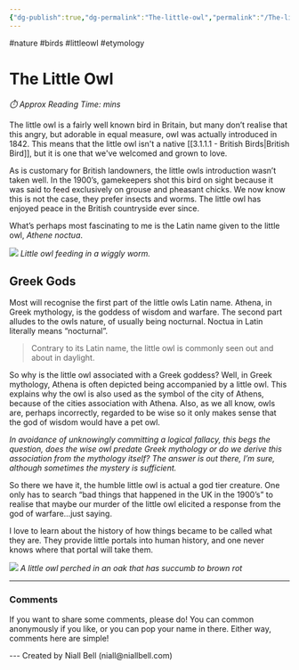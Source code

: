 ```yaml
---
{"dg-publish":true,"dg-permalink":"The-little-owl","permalink":"/The-little-owl/","title":"Etymology: The Little Owl","hide":true,"tags":["Nature","Birds"],"noteIcon":null,"created":"2024-04-10T00:48:08.000+01:00","updated":"2024-05-12T22:01:05.661+01:00"}
---
```


#nature #birds #littleowl #etymology 
# The Little Owl
<p id="reading-time" style="font-style: italic;">⏱️ Approx Reading Time:  <span id="inserted-text"></span> mins</p>

The little owl is a fairly well known bird in Britain, but many don’t realise that this angry, but adorable in equal measure, owl was actually introduced in 1842. This means that the little owl isn't a native [[3.1.1.1 - British Birds\|British Bird]], but it is one that we've welcomed and grown to love.

As is customary for British landowners, the little owls introduction wasn’t taken well. In the 1900’s,  gamekeepers shot this bird on sight because it was said to feed exclusively on grouse and pheasant chicks. We now know this is not the case, they prefer insects and worms. The little owl has enjoyed peace in the British countryside ever since.

What’s perhaps most fascinating to me is the Latin name given to the little owl, *Athene noctua*. 

![](https://i.imgur.com/GXrCiko.jpeg)
*Little owl feeding in a wiggly worm.*
## Greek Gods

Most will recognise the first part of the little owls Latin name. Athena, in Greek mythology, is the goddess of wisdom and warfare. The second part alludes to the owls nature, of usually being nocturnal. Noctua in Latin literally means “nocturnal”.

> Contrary to its Latin name, the little owl is commonly seen out and about in daylight. 

So why is the little owl associated with a Greek goddess? Well, in Greek mythology, Athena is often depicted being accompanied by a little owl. This explains why the owl is also used as the symbol of the city of Athens, because of the cities association with Athena. Also, as we all know, owls are, perhaps incorrectly, regarded to be wise so it only makes sense that the god of wisdom would have a pet owl.

*In avoidance of unknowingly committing a logical fallacy, this begs the question, does the wise owl predate Greek mythology or do we derive this association from the mythology itself? The answer is out there, I’m sure, although sometimes the mystery is sufficient.* 

So there we have it, the humble little owl is actual a god tier creature. One only has to search “bad things that happened in the UK in the 1900’s” to realise that maybe our murder of the little owl elicited a response from the god of warfare…just saying.

I love to learn about the history of how things became to be called what they are. They provide little portals into human history, and one never knows where that portal will take them.

![](https://i.imgur.com/ZfR4CBC.jpeg)
*A little owl perched in an oak that has succumb to brown rot*

---
### Comments

If you want to share some comments, please do! You can common anonymously if you like, or you can pop your name in there. Either way, comments here are simple!


<div id="waline"></div>
<script type="module">
	import { init } from 'https://unpkg.com/@waline/client@v3/dist/waline.js';
	init({
	  el: '#waline',
	  serverURL: 'https://niallscavecomments.vercel.app/',
	  lang: 'en',
	});
</script>
---
Created by Niall Bell (niall@niallbell.com)